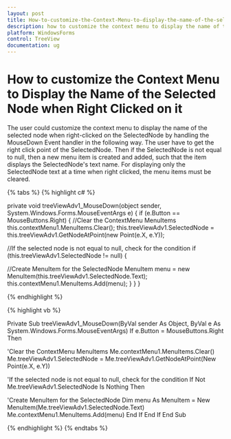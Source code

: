 ```yaml
---
layout: post
title: How-to-customize-the-Context-Menu-to-display-the-name-of-the-selected-node-when-right-clicked-on-it | WindowsForms | Syncfusion
description: how to customize the context menu to display the name of the selected node when right clicked on it
platform: WindowsForms
control: TreeView 
documentation: ug
---
```


# How to customize the Context Menu to Display the Name of the Selected Node when Right Clicked on it

The user could customize the context menu to display the name of the selected node when right-clicked on the SelectedNode by handling the MouseDown Event handler in the following way. The user have to get the right click point of the SelectedNode. Then if the SelectedNode is not equal to null, then a new menu item is created and added, such that the item displays the SelectedNode's text name. For displaying only the SelectedNode text at a time when right clicked, the menu items must be cleared.

{% tabs %}
{% highlight c# %}

private void treeViewAdv1_MouseDown(object sender, System.Windows.Forms.MouseEventArgs e)
{
    if (e.Button == MouseButtons.Right)
    {
//Clear the ContextMenu MenuItems
        this.contextMenu1.MenuItems.Clear();
        this.treeViewAdv1.SelectedNode = this.treeViewAdv1.GetNodeAtPoint(new Point(e.X, e.Y));

//If the selected node is not equal to null, check for the condition
        if (this.treeViewAdv1.SelectedNode != null)
        {

//Create MenuItem for the SelectedNode
            MenuItem menu = new MenuItem(this.treeViewAdv1.SelectedNode.Text);
            this.contextMenu1.MenuItems.Add(menu);
        }
    }
}

{% endhighlight %}

{% highlight vb %}

Private Sub treeViewAdv1_MouseDown(ByVal sender As Object, ByVal e As System.Windows.Forms.MouseEventArgs)
If e.Button = MouseButtons.Right Then

'Clear the ContextMenu MenuItems
Me.contextMenu1.MenuItems.Clear()
Me.treeViewAdv1.SelectedNode = Me.treeViewAdv1.GetNodeAtPoint(New Point(e.X, e.Y))

'If the selected node is not equal to null, check for the condition
If Not Me.treeViewAdv1.SelectedNode Is Nothing Then

'Create MenuItem for the SelectedNode
Dim menu As MenuItem = New MenuItem(Me.treeViewAdv1.SelectedNode.Text)
Me.contextMenu1.MenuItems.Add(menu)
End If
End If
End Sub

{% endhighlight %}
{% endtabs %}
